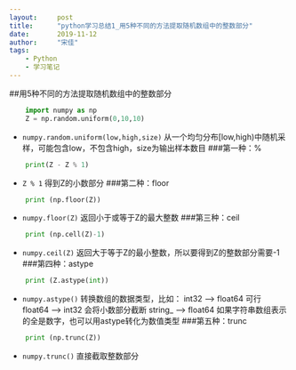```yaml
---
layout:     post
title:      "python学习总结1_用5种不同的方法提取随机数组中的整数部分"
date:       2019-11-12
author:     "宋佳"
tags:
    - Python
    - 学习笔记
---
```

##用5种不同的方法提取随机数组中的整数部分
``` python
    import numpy as np
    Z = np.random.uniform(0,10,10)
```
*    `numpy.random.uniform(low,high,size)`
从一个均匀分布[low,high)中随机采样，可能包含low，不包含high，size为输出样本数目
###第一种：%
``` python 
    print(Z - Z % 1)
```
*    `Z % 1`
得到Z的小数部分
###第二种：floor
``` python
    print (np.floor(Z))
```
*    `numpy.floor(Z)`
返回小于或等于Z的最大整数
###第三种：ceil
``` python
    print (np.cell(Z)-1)
```
*    `numpy.ceil(Z)`
返回大于等于Z的最小整数，所以要得到Z的整数部分需要-1
###第四种：astype
``` python
    print (Z.astype(int))
```
*    `numpy.astype()`
转换数组的数据类型，比如：
int32 --> float64 可行
float64 --> int32 会将小数部分截断
string_ --> float64 如果字符串数组表示的全是数字，也可以用astype转化为数值类型
###第五种：trunc
``` python
    print (np.trunc(Z))
```
*    `numpy.trunc()`
直接截取整数部分
